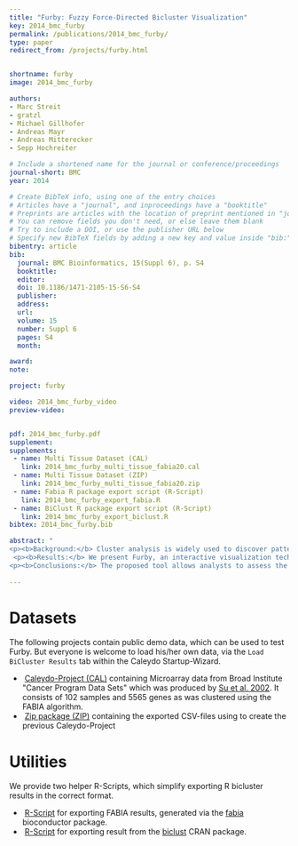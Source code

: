 ```yaml
---
title: "Furby: Fuzzy Force-Directed Bicluster Visualization"
key: 2014_bmc_furby
permalink: /publications/2014_bmc_furby/
type: paper
redirect_from: /projects/furby.html


shortname: furby
image: 2014_bmc_furby

authors:
- Marc Streit
- gratzl
- Michael Gillhofer
- Andreas Mayr
- Andreas Mitterecker
- Sepp Hochreiter

# Include a shortened name for the journal or conference/proceedings
journal-short: BMC
year: 2014

# Create BibTeX info, using one of the entry choices
# Articles have a "journal", and inproceedings have a "booktitle"
# Preprints are articles with the location of preprint mentioned in "journal"
# You can remove fields you don't need, or else leave them blank
# Try to include a DOI, or use the publisher URL below
# Specify new BibTeX fields by adding a new key and value inside "bib:"
bibentry: article
bib:
  journal: BMC Bioinformatics, 15(Suppl 6), p. S4
  booktitle: 
  editor: 
  doi: 10.1186/1471-2105-15-S6-S4
  publisher:
  address: 
  url: 
  volume: 15
  number: Suppl 6
  pages: S4
  month:

award:
note: 

project: furby

video: 2014_bmc_furby_video
preview-video:


pdf: 2014_bmc_furby.pdf
supplement:
supplements:
 - name: Multi Tissue Dataset (CAL)
   link: 2014_bmc_furby_multi_tissue_fabia20.cal
 - name: Multi Tissue Dataset (ZIP)
   link: 2014_bmc_furby_multi_tissue_fabia20.zip
 - name: Fabia R package export script (R-Script)
   link: 2014_bmc_furby_export_fabia.R
 - name: BiClust R package export script (R-Script)
   link: 2014_bmc_furby_export_biclust.R
bibtex: 2014_bmc_furby.bib

abstract: "
<p><b>Background:</b> Cluster analysis is widely used to discover patterns in multi-dimensional data. Clustered heatmaps are the standard technique for visualizing one-way and two-way clustering results. In clustered heatmaps, rows and/or columns are reordered, resulting in a representation that shows the clusters as contiguous blocks. However, for biclustering results, where clusters can overlap, it is not possible to reorder the matrix in this way without duplicating rows and/or columns.</p>
 <p><b>Results:</b> We present Furby, an interactive visualization technique for analyzing biclustering results. Our contribution is twofold. First, the technique provides an overview of a biclustering result, showing the actual data that forms the individual clusters together with the information which rows and columns they share. Second, for fuzzy clustering results, the proposed technique additionally enables analysts to interactively set the thresholds that transform the fuzzy (soft) clustering into hard clusters that can then be investigated using heatmaps or bar charts. Changes in the membership value thresholds are immediately reflected in the visualization. We demonstrate the value of Furby by loading biclustering results applied to a multi-tissue dataset into the visualization.</p>
<p><b>Conclusions:</b> The proposed tool allows analysts to assess the overall quality of a biclustering result. Based on this high-level overview, analysts can then interactively explore the individual biclusters in detail. This novel way of handling fuzzy clustering results also supports analysts in finding the optimal thresholds that lead to the best clusters.</p>"
 
---
```


Datasets
==========

The following projects contain public demo data, which can be used to test Furby. But everyone is welcome to load his/her own data, via the `Load BiCluster Results` tab within the Caleydo Startup-Wizard.

* <i class="fa fa-download"></i>&nbsp;[Caleydo-Project (CAL)]({{site.paper_content_url}}/2014_bmc_furby_multi_tissue_fabia20.cal) containing Microarray data from Broad Institute "Cancer Program Data Sets" which was produced by [Su et al. 2002](https://www.broadinstitute.org/cgi-bin/cancer/datasets.cgi). It consists of 102 samples and 5565 genes as was clustered using the FABIA algorithm.
* <i class="fa fa-download"></i>&nbsp;[Zip package (ZIP)]({{site.paper_content_url}}/2014_bmc_furby_multi_tissue_fabia20.zip) containing the exported CSV-files using to create the previous Caleydo-Project

Utilities
=========
We provide two helper R-Scripts, which simplify exporting R bicluster results in the correct format.

* <i class="fa fa-download"></i>&nbsp;[R-Script]({{site.paper_content_url}}/2014_bmc_furby_export_fabia.R) for exporting FABIA results, generated via the [fabia](https://www.bioconductor.org/packages/2.12/bioc/html/fabia.html) bioconductor package.
* <i class="fa fa-download"></i>&nbsp;[R-Script]({{site.paper_content_url}}/2014_bmc_furby_export_biclust.R) for exporting result from the [biclust](https://cran.r-project.org/web/packages/biclust/index.html) CRAN package.